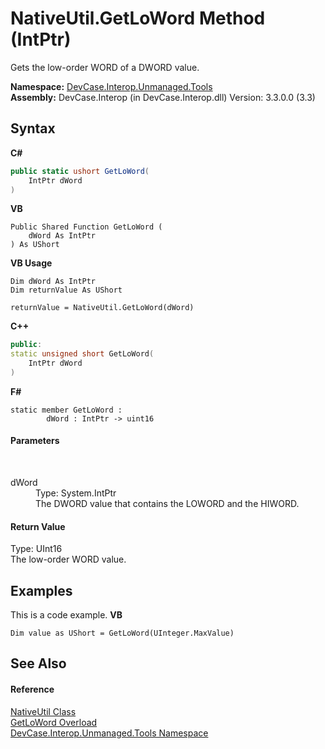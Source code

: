 # NativeUtil.GetLoWord Method (IntPtr)
 

Gets the low-order WORD of a DWORD value.

**Namespace:**&nbsp;<a href="N_DevCase_Interop_Unmanaged_Tools">DevCase.Interop.Unmanaged.Tools</a><br />**Assembly:**&nbsp;DevCase.Interop (in DevCase.Interop.dll) Version: 3.3.0.0 (3.3)

## Syntax

**C#**<br />
``` C#
public static ushort GetLoWord(
	IntPtr dWord
)
```

**VB**<br />
``` VB
Public Shared Function GetLoWord ( 
	dWord As IntPtr
) As UShort
```

**VB Usage**<br />
``` VB Usage
Dim dWord As IntPtr
Dim returnValue As UShort

returnValue = NativeUtil.GetLoWord(dWord)
```

**C++**<br />
``` C++
public:
static unsigned short GetLoWord(
	IntPtr dWord
)
```

**F#**<br />
``` F#
static member GetLoWord : 
        dWord : IntPtr -> uint16 

```


#### Parameters
&nbsp;<dl><dt>dWord</dt><dd>Type: System.IntPtr<br />The DWORD value that contains the LOWORD and the HIWORD.</dd></dl>

#### Return Value
Type: UInt16<br />The low-order WORD value.

## Examples
This is a code example. 
**VB**<br />
``` VB
Dim value as UShort = GetLoWord(UInteger.MaxValue)
```


## See Also


#### Reference
<a href="T_DevCase_Interop_Unmanaged_Tools_NativeUtil">NativeUtil Class</a><br /><a href="Overload_DevCase_Interop_Unmanaged_Tools_NativeUtil_GetLoWord">GetLoWord Overload</a><br /><a href="N_DevCase_Interop_Unmanaged_Tools">DevCase.Interop.Unmanaged.Tools Namespace</a><br />